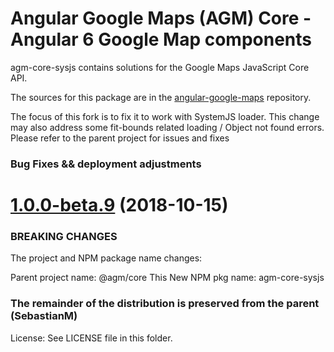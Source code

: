 Angular Google Maps (AGM) Core - Angular 6 Google Map components
=========

agm-core-sysjs contains solutions for the Google Maps JavaScript Core API.

The sources for this package are in the [angular-google-maps](https://github.com/redevill/angular-google-maps) repository.

The focus of this fork is to fix it to work with SystemJS loader.
This change may also address some fit-bounds related loading / Object not found errors.
Please refer to the parent project for issues and fixes

### Bug Fixes && deployment adjustments
<a name="1.0.0-beta.9"></a>
# [1.0.0-beta.9](https://github.com/redevill/angular-google-maps/compare/1.0.0-beta.4...1.0.0-beta.9) (2018-10-15)

### BREAKING CHANGES
The project and NPM package name changes:

Parent project name: @agm/core
This New NPM pkg name: agm-core-sysjs

### The remainder of the distribution is preserved from the parent (SebastianM)
License: See LICENSE file in this folder.
